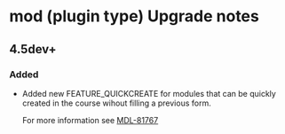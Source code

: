# mod (plugin type) Upgrade notes

## 4.5dev+

### Added

- Added new FEATURE_QUICKCREATE for modules that can be quickly created in the course wihout filling a previous form.

  For more information see [MDL-81767](https://tracker.moodle.org/browse/MDL-81767)

